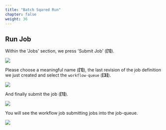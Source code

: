 ```yaml
---
title: "Batch Sqared Run"
chapter: false
weight: 36
---
```


## Run Job

Within the 'Jobs' section, we press 'Submit Job' (**[1]**).

![](/images/nextflow-on-aws-batch/nextflow202/run_job_0.png)


Please choose a meaningful name (**[1]**), the last revision of the job definition we just created and select the `workflow-queue` (**[3]**).

![](/images/nextflow-on-aws-batch/nextflow202/run_job_1.png)

And finally submit the job (**[1]**).

![](/images/nextflow-on-aws-batch/nextflow202/run_job_2.png)

You will see the workflow job submitting jobs into the job-queue.

![](/images/nextflow-on-aws-batch/nextflow202/run_job_2_dash.png)